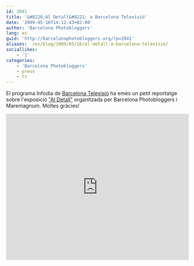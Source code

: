 ```yaml
---
id: 2041
title: '&#8220;Al Detall&#8221; a Barcelona Televisió'
date: '2009-05-16T14:12:43+02:00'
author: 'Barcelona Photobloggers'
lang: es
guid: 'http://barcelonaphotobloggers.org/?p=2041'
aliases:  /es/blog/2009/05/16/al-detall-a-barcelona-televisio/
sociallikes:
    - '1'
categories:
    - 'Barcelona Photobloggers'
    - press
    - tv
---
```


El programa Infodia de <a href="http://www.btv.cat/">Barcelona Televisió</a> ha emès un petit reportatge sobre l'exposició <a href="http://barcelonaphotobloggers.org/2009/04/07/al-detall-tercera-exposicion-colectiva-de-barcelona-photobloggers/">"Al Detall"</a> organitzada per Barcelona Photobloggers i Maremagnum. Moltes gràcies!

<iframe src="http://player.vimeo.com/video/4676504" width="500" height="400" frameborder="0" webkitallowfullscreen="" mozallowfullscreen="" allowfullscreen=""></iframe>